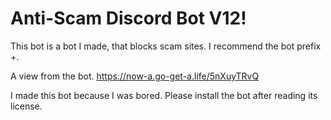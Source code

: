 # Anti-Scam Discord Bot V12!

This bot is a bot I made, that blocks scam sites. I recommend the bot prefix +.

A view from the bot.
<a href="https://now-a.go-get-a.life/5nXuyTRvQ">https://now-a.go-get-a.life/5nXuyTRvQ</a>

I made this bot because I was bored. Please install the bot after reading its license.

